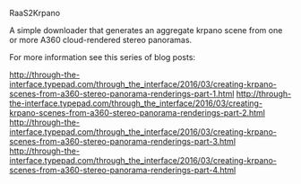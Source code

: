 RaaS2Krpano

A simple downloader that generates an aggregate krpano scene from one or more A360 cloud-rendered stereo panoramas.

For more information see this series of blog posts:

http://through-the-interface.typepad.com/through_the_interface/2016/03/creating-krpano-scenes-from-a360-stereo-panorama-renderings-part-1.html
http://through-the-interface.typepad.com/through_the_interface/2016/03/creating-krpano-scenes-from-a360-stereo-panorama-renderings-part-2.html
http://through-the-interface.typepad.com/through_the_interface/2016/03/creating-krpano-scenes-from-a360-stereo-panorama-renderings-part-3.html
http://through-the-interface.typepad.com/through_the_interface/2016/03/creating-krpano-scenes-from-a360-stereo-panorama-renderings-part-4.html
